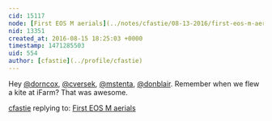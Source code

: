```yaml
---
cid: 15117
node: [First EOS M aerials](../notes/cfastie/08-13-2016/first-eos-m-aerials)
nid: 13351
created_at: 2016-08-15 18:25:03 +0000
timestamp: 1471285503
uid: 554
author: [cfastie](../profile/cfastie)
---
```


Hey [@dorncox](/profile/dorncox), [@cversek](/profile/cversek), [@mstenta](/profile/mstenta), [@donblair](/profile/donblair). Remember when we flew a kite at iFarm? That was awesome.

[cfastie](../profile/cfastie) replying to: [First EOS M aerials](../notes/cfastie/08-13-2016/first-eos-m-aerials)

